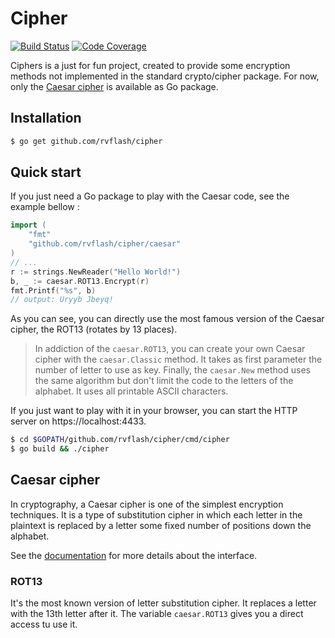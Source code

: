 # Cipher

[![Build Status](https://img.shields.io/travis/rvflash/cipher.svg)](https://travis-ci.org/rvflash/cipher)
[![Code Coverage](https://img.shields.io/codecov/c/github/rvflash/cipher.svg)](http://codecov.io/github/rvflash/cipher?branch=master)

Ciphers is a just for fun project, created to provide some encryption methods not implemented in the standard crypto/cipher package. 
For now, only the [Caesar cipher](http://github.com/rvflash/cipher/caesar) is available as Go package. 

## Installation

```bash
$ go get github.com/rvflash/cipher
```

## Quick start

If you just need a Go package to play with the Caesar code, see the example bellow :  

```go
import (
	"fmt"
	"github.com/rvflash/cipher/caesar"
)
// ...
r := strings.NewReader("Hello World!")
b, _ := caesar.ROT13.Encrypt(r)
fmt.Printf("%s", b)
// output: Uryyb Jbeyq!
```

As you can see, you can directly use the most famous version of the Caesar cipher, the ROT13 (rotates by 13 places).

> In addiction of the `caesar.ROT13`, you can create your own Caesar cipher with the `caesar.Classic` method.
> It takes as first parameter the number of letter to use as key.
> Finally, the `caesar.New` method uses the same algorithm but don't limit the code to the letters of the alphabet.
> It uses all printable ASCII characters.

If you just want to play with it in your browser, you can start the HTTP server on https://localhost:4433.

```bash
$ cd $GOPATH/github.com/rvflash/cipher/cmd/cipher
$ go build && ./cipher
```


## Caesar cipher

In cryptography, a Caesar cipher is one of the simplest encryption techniques.
It is a type of substitution cipher in which each letter in the plaintext is replaced by a letter some fixed number of positions down the alphabet.

See the [documentation](https://godoc.org/github.com/rvflash/cipher/caesar) for more details about the interface.


### ROT13

It's the most known version of letter substitution cipher. It replaces a letter with the 13th letter after it.
The variable `caesar.ROT13` gives you a direct access tu use it.